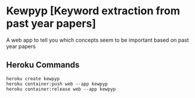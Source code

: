 # Kewpyp [Keyword extraction from past year papers]
A web app to tell you which concepts seem to be important based on past year papers



## Heroku Commands

```
heroku create kewpyp
heroku container:push web --app kewpyp
heroku container:release web --app kewpyp
```

